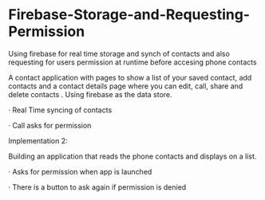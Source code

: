# Firebase-Storage-and-Requesting-Permission
Using firebase for real time storage and synch of contacts and also requesting for users permission at runtime before accesing phone contacts

A contact application with pages to show a list of your saved contact, add contacts and a contact details page where you can edit, call, share and delete contacts . Using 
firebase as the data store.

· Real Time syncing of contacts

· Call asks for permission

Implementation 2:

Building an application that reads the phone contacts and displays on a list.

· Asks for permission when app is launched

· There is a button to ask again if permission is denied
